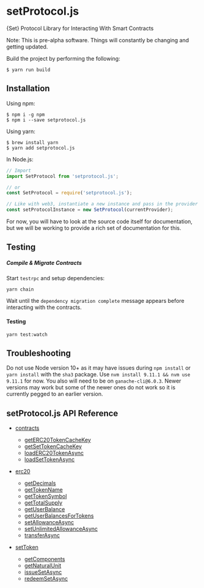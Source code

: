 # setProtocol.js
{Set} Protocol Library for Interacting With Smart Contracts

Note: This is pre-alpha software. Things will constantly be changing and getting updated.

Build the project by performing the following:
```shell
$ yarn run build
```

## Installation
Using npm:
```shell
$ npm i -g npm
$ npm i --save setprotocol.js
```
Using yarn:
```shell
$ brew install yarn
$ yarn add setprotocol.js
```

In Node.js:
```js
// Import
import SetProtocol from 'setprotocol.js';

// or
const SetProtocol = require('setprotocol.js');

// Like with web3, instantiate a new instance and pass in the provider
const setProtocolInstance = new SetProtocol(currentProvider);
```

For now, you will have to look at the source code itself for documentation, but we will be working to provide a rich set of documentation for this.

## Testing
##### Compile & Migrate Contracts

Start `testrpc` and setup dependencies:
```
yarn chain
```
Wait until the `dependency migration complete` message appears before interacting with the contracts.

#### Testing
```
yarn test:watch
```

## Troubleshooting
Do not use Node version 10+ as it may have issues during `npm install` or `yarn install` with the `sha3` package.  Use `nvm install 9.11.1 && nvm use 9.11.1` for now.
You also will need to be on `ganache-cli@6.0.3`.  Newer versions may work but some of the newer ones do not work so it is currently pegged to an earlier version.

## setProtocol.js API Reference
* [contracts](documentation/classes/_contracts_api_.contractsapi.md)
  * [getERC20TokenCacheKey](documentation/classes/_contracts_api_.contractsapi.md#geterc20tokencachekey)
  * [getSetTokenCacheKey](documentation/classes/_contracts_api_.contractsapi.md#getsettokencachekey)
  * [loadERC20TokenAsync](documentation/classes/_contracts_api_.contractsapi.md#loaderc20tokenasync)
  * [loadSetTokenAsync](documentation/classes/_contracts_api_.contractsapi.md#loadsettokenasync)
* [erc20](documentation/classes/_erc20_api_.erc20api.md)
  * [getDecimals](documentation/classes/_erc20_api_.erc20api.md#getdecimals)
  * [getTokenName](documentation/classes/_erc20_api_.erc20api.md#gettokenname)
  * [getTokenSymbol](documentation/classes/_erc20_api_.erc20api.md#gettokensymbol)
  * [getTotalSupply](documentation/classes/_erc20_api_.erc20api.md#gettotalsupply)
  * [getUserBalance](documentation/classes/_erc20_api_.erc20api.md#getuserbalance)
  * [getUserBalancesForTokens](documentation/classes/_erc20_api_.erc20api.md#getuserbalancesfortokens)
  * [setAllowanceAsync](documentation/classes/_erc20_api_.erc20api.md#setallowanceasync)
  * [setUnlimitedAllowanceAsync](documentation/classes/_erc20_api_.erc20api.md#setunlimitedallowanceasync)
  * [transferAsync](_erc20_api_.erc20api.md#transferasync)

* [setToken](documentation/classes/_settoken_api_.settokenapi.md)
  * [getComponents](documentation/classes/_settoken_api_.settokenapi.md#getcomponents)
  * [getNaturalUnit](documentation/classes/_settoken_api_.settokenapi.md#getnaturalunit)
  * [issueSetAsync](documentation/classes/_settoken_api_.settokenapi.md#issuesetasync)
  * [redeemSetAsync](documentation/classes/_settoken_api_.settokenapi.md#redeemsetasync)

